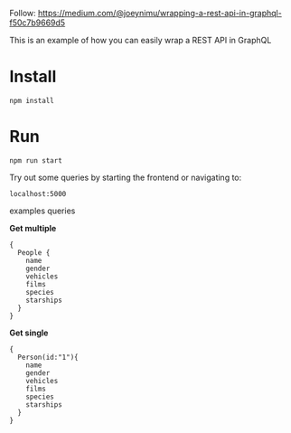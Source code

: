 Follow: https://medium.com/@joeynimu/wrapping-a-rest-api-in-graphql-f50c7b9669d5

This is an example of how you can easily wrap a REST API in GraphQL

# Install

```
npm install
```

# Run

```
npm run start
```

Try out some queries by starting the frontend or navigating to:
```
localhost:5000
```

examples queries

**Get multiple**
```
{
  People {
    name
    gender
    vehicles
    films
    species
    starships
  }
}
```

**Get single**
```
{
  Person(id:"1"){
    name
    gender
    vehicles
    films
    species
    starships
  }
}
```
